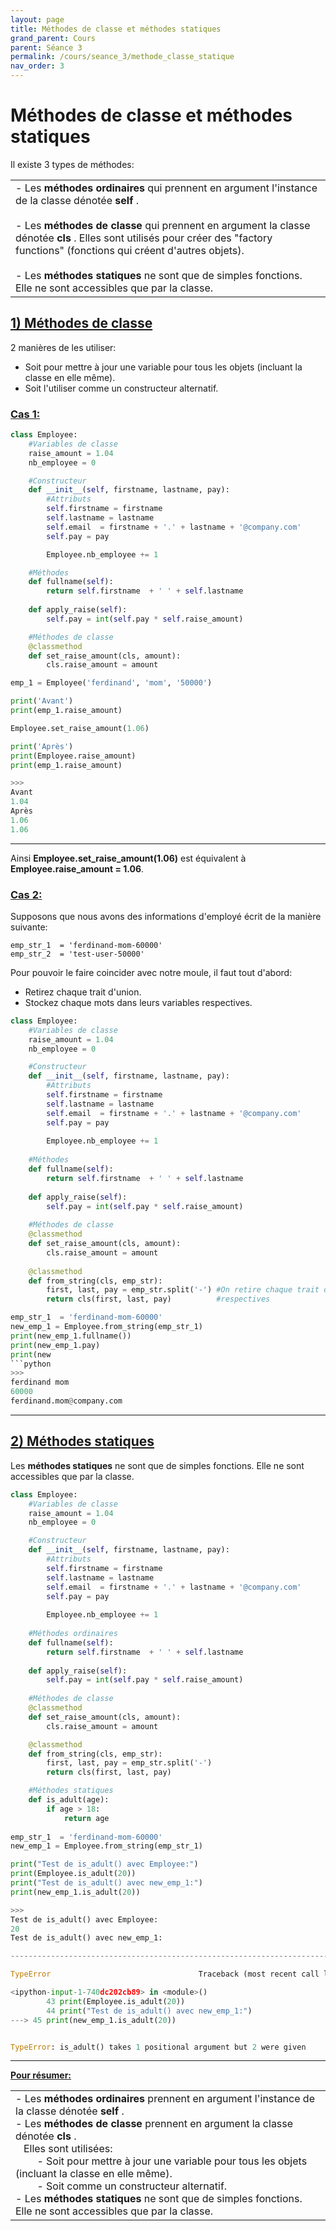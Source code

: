 ```yaml
---
layout: page
title: Méthodes de classe et méthodes statiques
grand_parent: Cours
parent: Séance 3
permalink: /cours/seance_3/methode_classe_statique
nav_order: 3
---
```


<link rel="icon" href="/img/logo.png">

# **Méthodes de classe et méthodes statiques**

Il existe 3 types de méthodes:

<table><tr><td>
- Les <b> méthodes ordinaires </b> qui prennent en argument l'instance de la classe dénotée <b> self </b>.
<br>
<br>
- Les <b> méthodes de classe </b> qui prennent en argument la classe dénotée <b> cls </b>. Elles sont utilisés pour créer des "factory functions" (fonctions qui créent d'autres objets).
<br>
<br>
- Les <b> méthodes statiques </b> ne sont que de simples fonctions. Elle ne sont accessibles que par la classe.
</td></tr></table>

## <u> 1) Méthodes de classe </u>

2 manières de les utiliser:

- Soit pour mettre à jour une variable pour tous les objets (incluant la classe en elle même).
- Soit l'utiliser comme un constructeur alternatif.

### <u> Cas 1: </u>


```python
class Employee:
    #Variables de classe   
    raise_amount = 1.04
    nb_employee = 0

    #Constructeur
    def __init__(self, firstname, lastname, pay):
        #Attributs
        self.firstname = firstname
        self.lastname = lastname
        self.email  = firstname + '.' + lastname + '@company.com'
        self.pay = pay

        Employee.nb_employee += 1

    #Méthodes
    def fullname(self):
        return self.firstname  + ' ' + self.lastname
    
    def apply_raise(self):
        self.pay = int(self.pay * self.raise_amount) 

    #Méthodes de classe
    @classmethod
    def set_raise_amount(cls, amount):
        cls.raise_amount = amount

emp_1 = Employee('ferdinand', 'mom', '50000')

print('Avant')
print(emp_1.raise_amount)       

Employee.set_raise_amount(1.06)

print('Après')
print(Employee.raise_amount)
print(emp_1.raise_amount)
```
```python
>>>
Avant
1.04
Après
1.06
1.06
```
---

Ainsi __Employee.set_raise_amount(1.06)__ est équivalent à __Employee.raise_amount = 1.06__.

### <u> Cas 2:</u>

Supposons que nous avons des informations d'employé écrit de la manière suivante:

    emp_str_1  = 'ferdinand-mom-60000'
    emp_str_2  = 'test-user-50000'

Pour pouvoir le faire coincider avec notre moule, il faut tout d'abord:

- Retirez chaque trait d'union.
- Stockez chaque mots dans leurs variables respectives.


```python
class Employee: 
    #Variables de classe
    raise_amount = 1.04
    nb_employee = 0

    #Constructeur
    def __init__(self, firstname, lastname, pay):
        #Attributs
        self.firstname = firstname
        self.lastname = lastname
        self.email  = firstname + '.' + lastname + '@company.com'
        self.pay = pay
        
        Employee.nb_employee += 1 
    
    #Méthodes
    def fullname(self):
        return self.firstname  + ' ' + self.lastname
    
    def apply_raise(self):
        self.pay = int(self.pay * self.raise_amount) 
    
    #Méthodes de classe
    @classmethod
    def set_raise_amount(cls, amount):
        cls.raise_amount = amount
    
    @classmethod
    def from_string(cls, emp_str):
        first, last, pay = emp_str.split('-') #On retire chaque trait d'union + On les stocke dans leurs variables 
        return cls(first, last, pay)          #respectives 

emp_str_1  = 'ferdinand-mom-60000'
new_emp_1 = Employee.from_string(emp_str_1)
print(new_emp_1.fullname())
print(new_emp_1.pay)
print(new
```python
>>>
ferdinand mom
60000
ferdinand.mom@company.com
```

---

## <u> 2) Méthodes statiques </u>

Les __méthodes statiques__ ne sont que de simples fonctions. Elle ne sont accessibles que par la classe.


```python
class Employee:
    #Variables de classe
    raise_amount = 1.04
    nb_employee = 0

    #Constructeur
    def __init__(self, firstname, lastname, pay):
        #Attributs
        self.firstname = firstname
        self.lastname = lastname
        self.email  = firstname + '.' + lastname + '@company.com'
        self.pay = pay
        
        Employee.nb_employee += 1
        
    #Méthodes ordinaires
    def fullname(self):
        return self.firstname  + ' ' + self.lastname
    
    def apply_raise(self):
        self.pay = int(self.pay * self.raise_amount) 
    
    #Méthodes de classe
    @classmethod
    def set_raise_amount(cls, amount):
        cls.raise_amount = amount

    @classmethod
    def from_string(cls, emp_str):
        first, last, pay = emp_str.split('-')
        return cls(first, last, pay)

    #Méthodes statiques
    def is_adult(age):
        if age > 18:
            return age
        
emp_str_1  = 'ferdinand-mom-60000'
new_emp_1 = Employee.from_string(emp_str_1)

print("Test de is_adult() avec Employee:")
print(Employee.is_adult(20))
print("Test de is_adult() avec new_emp_1:")
print(new_emp_1.is_adult(20))
```
```python
>>>
Test de is_adult() avec Employee:
20
Test de is_adult() avec new_emp_1:

---------------------------------------------------------------------------

TypeError                                 Traceback (most recent call last)

<ipython-input-1-740dc202cb89> in <module>()
        43 print(Employee.is_adult(20))
        44 print("Test de is_adult() avec new_emp_1:")
---> 45 print(new_emp_1.is_adult(20))


TypeError: is_adult() takes 1 positional argument but 2 were given
```

---
**<u>Pour résumer:</u>**

<table><tr><td>
- Les <b> méthodes ordinaires </b> prennent en argument l'instance de la classe dénotée <b> self </b>.
<br>
- Les <b> méthodes de classe </b> prennent en argument la classe dénotée <b> cls </b>. <br>
&nbsp;&nbsp;&nbsp;Elles sont utilisées:
<br>
&nbsp;&nbsp;&nbsp;&nbsp;&nbsp;&nbsp;&nbsp;&nbsp;- Soit pour mettre à jour une variable pour tous les objets (incluant la classe en elle même).
<br>
&nbsp;&nbsp;&nbsp;&nbsp;&nbsp;&nbsp;&nbsp;&nbsp;- Soit comme un constructeur alternatif.
<br>
- Les <b> méthodes statiques </b> ne sont que de simples fonctions. Elle ne sont accessibles que par la classe.
</td></tr></table>

